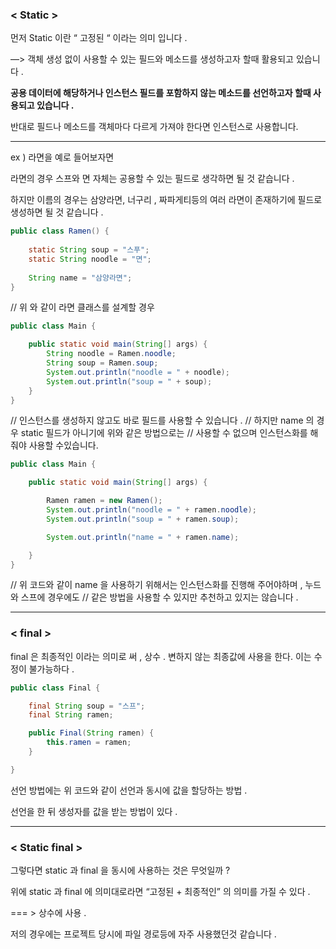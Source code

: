 ### **< Static  >**

먼저 Static 이란 “ 고정된 “ 이라는 의미 입니다 . 

—> 객체 생성 없이 사용할 수 있는 필드와 메소드를 생성하고자 할때 활용되고 있습니다 .

**공용 데이터에 해당하거나 인스턴스 필드를 포함하지 않는 메소드를 선언하고자 할때 사용되고 있습니다 .**  

반대로 필드나 메소드를 객체마다 다르게 가져야 한다면 인스턴스로 사용합니다.

---

ex ) 라면을 예로 들어보자면 

라면의 경우 스프와 면 자체는 공용할 수 있는 필드로 생각하면 될 것 같습니다 .

하지만 이름의 경우는 삼양라면, 너구리 , 짜파게티등의 여러 라면이 존재하기에 필드로 생성하면 될 것 같습니다 .

```java
public class Ramen() {
	
	static String soup = "스푸";
	static String noodle = "면";
	
	String name = "삼양라면";
}
```

// 위 와 같이 라면 클래스를 설계할 경우 

```java
public class Main {

    public static void main(String[] args) {
        String noodle = Ramen.noodle;
        String soup = Ramen.soup;
        System.out.println("noodle = " + noodle);
        System.out.println("soup = " + soup);
    }
}
```

// 인스턴스를 생성하지 않고도 바로 필드를 사용할 수 있습니다 . 
// 하지만 name 의 경우 static 필드가 아니기에 위와 같은 방법으로는 
// 사용할 수 없으며 인스턴스화를 해줘야 사용할 수있습니다.

```java
public class Main {

    public static void main(String[] args) {

        Ramen ramen = new Ramen();
        System.out.println("noodle = " + ramen.noodle);
        System.out.println("soup = " + ramen.soup);

        System.out.println("name = " + ramen.name);

    }
}
```

// 위 코드와 같이 name 을 사용하기 위해서는 인스턴스화를 진행해 주어야하며 , 누드와 스프에 경우에도
// 같은 방법을 사용할 수 있지만 추천하고 있지는 않습니다 .

---

### **< final  >**

final 은 최종적인 이라는 의미로 써 ,  상수 . 변하지 않는 최종값에 사용을 한다.  이는 수정이 불가능하다 .

```java
public class Final {

    final String soup = "스프";
    final String ramen;

    public Final(String ramen) {
        this.ramen = ramen;
    }

}
```

선언 방법에는 위 코드와 같이 선언과 동시에 값을 할당하는 방법 .

선언을 한 뒤 생성자를 값을 받는 방법이 있다 . 

---

### **< Static final >**

그렇다면 static 과 final 을 동시에 사용하는 것은 무엇일까 ?  

위에 static 과 final 에 의미대로라면 “고정된  + 최종적인” 의  의미를 가질 수 있다 . 

=== > 상수에 사용 . 

저의 경우에는 프로젝트 당시에 파일 경로등에 자주 사용했던것 같습니다 .
